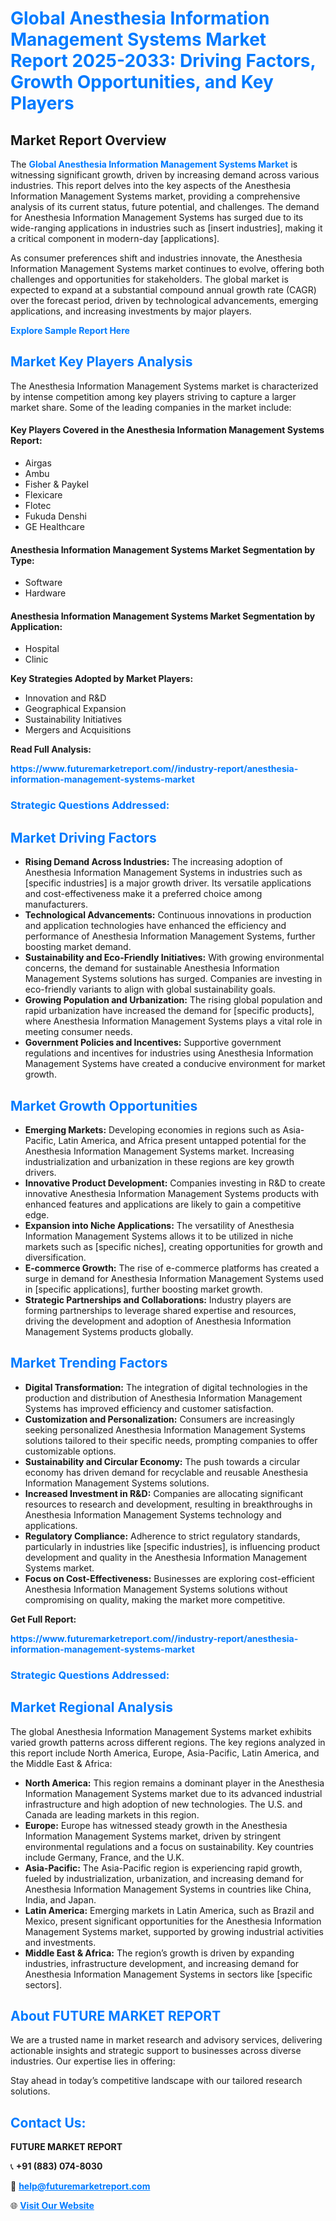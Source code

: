 <h1 style="color: #007BFF;">Global Anesthesia Information Management Systems Market Report 2025-2033: Driving Factors, Growth Opportunities, and Key Players</h1>

<section id="overview">
<h2>Market Report Overview</h2>
<p>The <a href="https://www.futuremarketreport.com//industry-report/anesthesia-information-management-systems-market" style="color: #007BFF; text-decoration: none;"><strong>Global Anesthesia Information Management Systems Market</strong></a> is witnessing significant growth, driven by increasing demand across various industries. This report delves into the key aspects of the Anesthesia Information Management Systems market, providing a comprehensive analysis of its current status, future potential, and challenges. The demand for Anesthesia Information Management Systems has surged due to its wide-ranging applications in industries such as [insert industries], making it a critical component in modern-day [applications].</p>
<p>As consumer preferences shift and industries innovate, the Anesthesia Information Management Systems market continues to evolve, offering both challenges and opportunities for stakeholders. The global market is expected to expand at a substantial compound annual growth rate (CAGR) over the forecast period, driven by technological advancements, emerging applications, and increasing investments by major players.</p>
</section>

<section id="overview">
<p><a href="https://www.futuremarketreport.com//request-sample/reportId=55797" style="color: #007BFF; text-decoration: none;"><strong>Explore Sample Report Here</strong></a></p>
</section>

<section id="key-players">
<h2 style="color: #007BFF;">Market Key Players Analysis</h2>
<p>The Anesthesia Information Management Systems market is characterized by intense competition among key players striving to capture a larger market share. Some of the leading companies in the market include:</p>
<h4>Key Players Covered in the Anesthesia Information Management Systems Report:</h4>
<ul><li>Airgas</li><li>Ambu</li><li>Fisher &amp; Paykel</li><li>Flexicare</li><li>Flotec</li><li>Fukuda Denshi</li><li>GE Healthcare</li></ul>
<h4>Anesthesia Information Management Systems Market Segmentation by Type:</h4>
<ul><li>Software</li><li>Hardware</li></ul>

<h4>Anesthesia Information Management Systems Market Segmentation by Application:</h4>
<ul><li>Hospital</li><li>Clinic</li></ul>
<p><strong>Key Strategies Adopted by Market Players:</strong></p>
<ul>
<li>Innovation and R&D</li>
<li>Geographical Expansion</li>
<li>Sustainability Initiatives</li>
<li>Mergers and Acquisitions</li>
</ul>
</section>

<section>
<p><strong>Read Full Analysis: </strong></p><a href="https://www.futuremarketreport.com//industry-report/anesthesia-information-management-systems-market" style="color: #007BFF; text-decoration: none;"><strong>https://www.futuremarketreport.com//industry-report/anesthesia-information-management-systems-market</strong></a>
<h3 style="color: #007BFF;">Strategic Questions Addressed:</h3>
</section>

<section id="driving-factors">
<h2 style="color: #007BFF;">Market Driving Factors</h2>
<ul>
<li><strong>Rising Demand Across Industries:</strong> The increasing adoption of Anesthesia Information Management Systems in industries such as [specific industries] is a major growth driver. Its versatile applications and cost-effectiveness make it a preferred choice among manufacturers.</li>
<li><strong>Technological Advancements:</strong> Continuous innovations in production and application technologies have enhanced the efficiency and performance of Anesthesia Information Management Systems, further boosting market demand.</li>
<li><strong>Sustainability and Eco-Friendly Initiatives:</strong> With growing environmental concerns, the demand for sustainable Anesthesia Information Management Systems solutions has surged. Companies are investing in eco-friendly variants to align with global sustainability goals.</li>
<li><strong>Growing Population and Urbanization:</strong> The rising global population and rapid urbanization have increased the demand for [specific products], where Anesthesia Information Management Systems plays a vital role in meeting consumer needs.</li>
<li><strong>Government Policies and Incentives:</strong> Supportive government regulations and incentives for industries using Anesthesia Information Management Systems have created a conducive environment for market growth.</li>
</ul>
</section>

<section id="growth-opportunities">
<h2 style="color: #007BFF;">Market Growth Opportunities</h2>
<ul>
<li><strong>Emerging Markets:</strong> Developing economies in regions such as Asia-Pacific, Latin America, and Africa present untapped potential for the Anesthesia Information Management Systems market. Increasing industrialization and urbanization in these regions are key growth drivers.</li>
<li><strong>Innovative Product Development:</strong> Companies investing in R&D to create innovative Anesthesia Information Management Systems products with enhanced features and applications are likely to gain a competitive edge.</li>
<li><strong>Expansion into Niche Applications:</strong> The versatility of Anesthesia Information Management Systems allows it to be utilized in niche markets such as [specific niches], creating opportunities for growth and diversification.</li>
<li><strong>E-commerce Growth:</strong> The rise of e-commerce platforms has created a surge in demand for Anesthesia Information Management Systems used in [specific applications], further boosting market growth.</li>
<li><strong>Strategic Partnerships and Collaborations:</strong> Industry players are forming partnerships to leverage shared expertise and resources, driving the development and adoption of Anesthesia Information Management Systems products globally.</li>
</ul>
</section>

<section id="trending-factors">
<h2 style="color: #007BFF;">Market Trending Factors</h2>
<ul>
<li><strong>Digital Transformation:</strong> The integration of digital technologies in the production and distribution of Anesthesia Information Management Systems has improved efficiency and customer satisfaction.</li>
<li><strong>Customization and Personalization:</strong> Consumers are increasingly seeking personalized Anesthesia Information Management Systems solutions tailored to their specific needs, prompting companies to offer customizable options.</li>
<li><strong>Sustainability and Circular Economy:</strong> The push towards a circular economy has driven demand for recyclable and reusable Anesthesia Information Management Systems solutions.</li>
<li><strong>Increased Investment in R&D:</strong> Companies are allocating significant resources to research and development, resulting in breakthroughs in Anesthesia Information Management Systems technology and applications.</li>
<li><strong>Regulatory Compliance:</strong> Adherence to strict regulatory standards, particularly in industries like [specific industries], is influencing product development and quality in the Anesthesia Information Management Systems market.</li>
<li><strong>Focus on Cost-Effectiveness:</strong> Businesses are exploring cost-efficient Anesthesia Information Management Systems solutions without compromising on quality, making the market more competitive.</li>
</ul>
</section>

<section>
<p><strong>Get Full Report: </strong></p><a href="https://www.futuremarketreport.com//industry-report/anesthesia-information-management-systems-market" style="color: #007BFF; text-decoration: none;"><strong>https://www.futuremarketreport.com//industry-report/anesthesia-information-management-systems-market</strong></a>
<h3 style="color: #007BFF;">Strategic Questions Addressed:</h3>
</section>


<section id="regional-analysis">
<h2 style="color: #007BFF;">Market Regional Analysis</h2>
<p>The global Anesthesia Information Management Systems market exhibits varied growth patterns across different regions. The key regions analyzed in this report include North America, Europe, Asia-Pacific, Latin America, and the Middle East & Africa:</p>
<ul>
<li><strong>North America:</strong> This region remains a dominant player in the Anesthesia Information Management Systems market due to its advanced industrial infrastructure and high adoption of new technologies. The U.S. and Canada are leading markets in this region.</li>
<li><strong>Europe:</strong> Europe has witnessed steady growth in the Anesthesia Information Management Systems market, driven by stringent environmental regulations and a focus on sustainability. Key countries include Germany, France, and the U.K.</li>
<li><strong>Asia-Pacific:</strong> The Asia-Pacific region is experiencing rapid growth, fueled by industrialization, urbanization, and increasing demand for Anesthesia Information Management Systems in countries like China, India, and Japan.</li>
<li><strong>Latin America:</strong> Emerging markets in Latin America, such as Brazil and Mexico, present significant opportunities for the Anesthesia Information Management Systems market, supported by growing industrial activities and investments.</li>
<li><strong>Middle East & Africa:</strong> The region’s growth is driven by expanding industries, infrastructure development, and increasing demand for Anesthesia Information Management Systems in sectors like [specific sectors].</li>
</ul>
</section>

<footer>
<h2 style="color: #007BFF;">About FUTURE MARKET REPORT</h2>
<p>We are a trusted name in market research and advisory services, delivering actionable insights and strategic support to businesses across diverse industries. Our expertise lies in offering:</p>

<p>Stay ahead in today’s competitive landscape with our tailored research solutions.</p>

<h2 style="color: #007BFF;">Contact Us:</h2>
<p><strong>FUTURE MARKET REPORT</strong></p>
<p>📞 <strong>+91 (883) 074-8030</strong></p>
<p>📧 <strong><a href="mailto:help@futuremarketreport.com" style="color: #007BFF;">help@futuremarketreport.com</a></strong></p>
<p>🌐 <strong><a href="https://www.futuremarketreport.com/" style="color: #007BFF;">Visit Our Website</a></strong></p>
</footer>